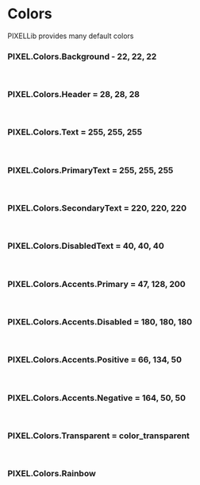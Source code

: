 # Colors
PIXELLib provides many default colors

### PIXEL.Colors.Background - 22, 22, 22
<div class="p-5" style="background-color:rgb(22, 22, 22)"></div>
<br/>

### PIXEL.Colors.Header = 28, 28, 28
<div class="p-5" style="background-color:rgb(28, 28, 28)"></div>
<br/>

### PIXEL.Colors.Text = 255, 255, 255
<div class="p-5" style="background-color:rgb(255, 255, 255)"></div>
<br/>

### PIXEL.Colors.PrimaryText = 255, 255, 255
<div class="p-5" style="background-color:rgb(255, 255, 255)"></div>
<br/>

### PIXEL.Colors.SecondaryText = 220, 220, 220
<div class="p-5" style="background-color:rgb(220, 220, 220)"></div>
<br/>

### PIXEL.Colors.DisabledText = 40, 40, 40
<div class="p-5" style="background-color:rgb(40, 40, 40)"></div>
<br/>

### PIXEL.Colors.Accents.Primary = 47, 128, 200
<div class="p-5" style="background-color:rgb(47, 128, 200)"></div>
<br/>

### PIXEL.Colors.Accents.Disabled = 180, 180, 180
<div class="p-5" style="background-color:rgb(180, 180, 180)"></div>
<br/>

### PIXEL.Colors.Accents.Positive = 66, 134, 50
<div class="p-5" style="background-color:rgb(66, 134, 50)"></div>
<br/>

### PIXEL.Colors.Accents.Negative = 164, 50, 50
<div class="p-5" style="background-color:rgb(164, 50, 50)"></div>
<br/>

### PIXEL.Colors.Transparent = color_transparent
<div class="p-5" style="background-color:rgb(255, 255, 255)"></div>
<br/>

### PIXEL.Colors.Rainbow
<div class="p-5" id="rainbowfademe"></div>
<br/>
